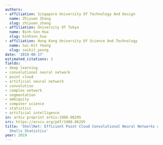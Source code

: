 ```yaml
---
authors:
- affiliation: Singapore University Of Technology And Design
  name: Zhiyuan Zhang
  slug: zhiyuan_zhang
- affiliation: University Of Tokyo
  name: Binh-Son Hua
  slug: binhson_hua
- affiliation: Hong Kong University Of Science And Technology
  name: Sai-Kit Yeung
  slug: saikit_yeung
date: '2019-08-17'
estimated_citations: 1
fields:
- deep learning
- convolutional neural network
- point cloud
- artificial neural network
- convolution
- complex network
- segmentation
- ambiguity
- computer science
- statistics
- artificial intelligence
in: arXiv preprint arXiv:1908.06295
src: https://arxiv.org/pdf/1908.06295
title: 'ShellNet: Efficient Point Cloud Convolutional Neural Networks using Concentric
  Shells Statistics'
year: 2019
---
```

